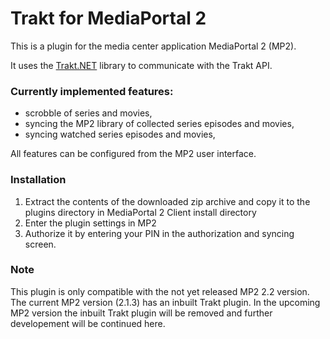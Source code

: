 Trakt for MediaPortal 2
=======================

This is a plugin for the media center application MediaPortal 2 (MP2). 

It uses the [Trakt.NET](https://github.com/henrikfroehling/Trakt.NET) library to communicate with the Trakt API. 

### Currently implemented features:

- scrobble of series and movies,
- syncing the MP2 library of collected series episodes and movies,
- syncing watched series episodes and movies,

All features can be configured from the MP2 user interface.

### Installation

1. Extract the contents of the downloaded zip archive and copy it to the plugins directory in MediaPortal 2 Client install directory
2. Enter the plugin settings in MP2
3. Authorize it by entering your PIN in the authorization and syncing screen.

### Note

This plugin is only compatible with the not yet released MP2 2.2 version. The current MP2 version (2.1.3) has an inbuilt Trakt plugin. In the upcoming MP2 version the inbuilt Trakt plugin will be removed and further developement will be continued here. 